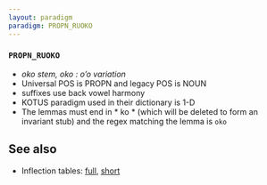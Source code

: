 ```yaml
---
layout: paradigm
paradigm: PROPN_RUOKO
---
```

### ` PROPN_RUOKO `

* _oko stem, oko : o’o variation_
* Universal POS is PROPN and legacy POS is NOUN
* suffixes use back vowel harmony
* KOTUS paradigm used in their dictionary is 1-D
* The lemmas must end in * ko * (which will be deleted to form an invariant stub) and the regex matching the lemma is ` oko `

## See also

* Inflection tables: [full](gen/R/Ruoko.html), [short](gen/R/Ruoko_wikt.html)

